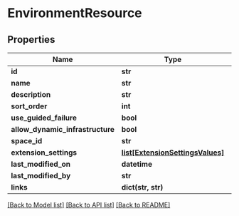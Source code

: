 # EnvironmentResource

## Properties
Name | Type | Description | Notes
------------ | ------------- | ------------- | -------------
**id** | **str** |  | [optional] 
**name** | **str** |  | [optional] 
**description** | **str** |  | [optional] 
**sort_order** | **int** |  | [optional] 
**use_guided_failure** | **bool** |  | [optional] 
**allow_dynamic_infrastructure** | **bool** |  | [optional] 
**space_id** | **str** |  | [optional] 
**extension_settings** | [**list[ExtensionSettingsValues]**](ExtensionSettingsValues.md) |  | [optional] 
**last_modified_on** | **datetime** |  | [optional] 
**last_modified_by** | **str** |  | [optional] 
**links** | **dict(str, str)** |  | [optional] 

[[Back to Model list]](../README.md#documentation-for-models) [[Back to API list]](../README.md#documentation-for-api-endpoints) [[Back to README]](../README.md)



